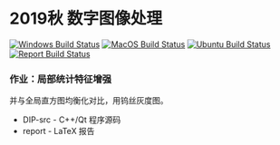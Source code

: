 # 2019秋 数字图像处理

[![Windows Build Status](https://github.com/miRoox/HIT-DigitalImageProcessing-Postgraduate/workflows/Build%20on%20Windows/badge.svg)](https://github.com/miRoox/HIT-DigitalImageProcessing-Postgraduate/actions?query=workflow%3A%22Build+on+Windows%22)
[![MacOS Build Status](https://github.com/miRoox/HIT-DigitalImageProcessing-Postgraduate/workflows/Build%20on%20MacOS/badge.svg)](https://github.com/miRoox/HIT-DigitalImageProcessing-Postgraduate/actions?query=workflow%3A%22Build+on+MacOS%22)
[![Ubuntu Build Status](https://github.com/miRoox/HIT-DigitalImageProcessing-Postgraduate/workflows/Build%20on%20Ubuntu/badge.svg)](https://github.com/miRoox/HIT-DigitalImageProcessing-Postgraduate/actions?query=workflow%3A%22Build+on+Ubuntu%22)
[![Report Build Status](https://github.com/miRoox/HIT-DigitalImageProcessing-Postgraduate/workflows/Build%20Report%20Document/badge.svg)](https://github.com/miRoox/HIT-DigitalImageProcessing-Postgraduate/actions?query=workflow%3A%22Build+Report+Document%22)

### 作业：局部统计特征增强

并与全局直方图均衡化对比，用钨丝灰度图。

* DIP-src - C++/Qt 程序源码
* report - LaTeX 报告
